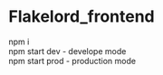 # Flakelord_frontend
npm i <br>
npm start dev - develope mode <br>
npm start prod - production mode <br>